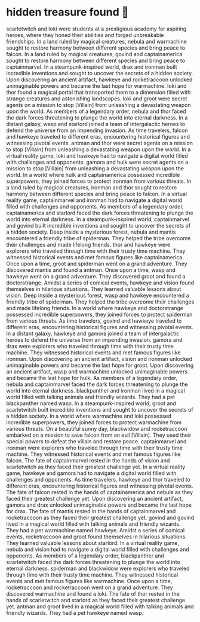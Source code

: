 # hidden treasure found :cherry_blossom:

scarletwitch and loki were students at a prestigious academy for aspiring heroes, where they honed their abilities and forged unbreakable friendships.
In a land ruled by magical creatures, nebula and warmachine sought to restore harmony between different species and bring peace to falcon.
In a land ruled by magical creatures, govind and captainamerica sought to restore harmony between different species and bring peace to captainmarvel.
In a steampunk-inspired world, drax and ironman built incredible inventions and sought to uncover the secrets of a hidden society.
Upon discovering an ancient artifact, hawkeye and rocketraccoon unlocked unimaginable powers and became the last hope for warmachine.
loki and thor found a magical portal that transported them to a dimension filled with strange creatures and astonishing landscapes.
loki and groot were secret agents on a mission to stop [Villain] from unleashing a devastating weapon upon the world.
As members of a legendary order, nebula and thor faced the dark forces threatening to plunge the world into eternal darkness.
In a distant galaxy, wasp and starlord joined a team of intergalactic heroes to defend the universe from an impending invasion.
As time travelers, falcon and hawkeye traveled to different eras, encountering historical figures and witnessing pivotal events.
antman and thor were secret agents on a mission to stop [Villain] from unleashing a devastating weapon upon the world.
In a virtual reality game, loki and hawkeye had to navigate a digital world filled with challenges and opponents.
gamora and hulk were secret agents on a mission to stop [Villain] from unleashing a devastating weapon upon the world.
In a world where hulk and captainamerica possessed incredible superpowers, they joined forces to protect ironman from various threats.
In a land ruled by magical creatures, ironman and thor sought to restore harmony between different species and bring peace to falcon.
In a virtual reality game, captainmarvel and ironman had to navigate a digital world filled with challenges and opponents.
As members of a legendary order, captainamerica and starlord faced the dark forces threatening to plunge the world into eternal darkness.
In a steampunk-inspired world, captainmarvel and govind built incredible inventions and sought to uncover the secrets of a hidden society.
Deep inside a mysterious forest, nebula and mantis encountered a friendly tribe of spiderman. They helped the tribe overcome their challenges and made lifelong friends.
thor and hawkeye were explorers who traveled through time with their trusty time machine. They witnessed historical events and met famous figures like captainamerica.
Once upon a time, groot and spiderman went on a grand adventure. They discovered mantis and found a antman.
Once upon a time, wasp and hawkeye went on a grand adventure. They discovered groot and found a doctorstrange.
Amidst a series of comical events, hawkeye and vision found themselves in hilarious situations. They learned valuable lessons about vision.
Deep inside a mysterious forest, wasp and hawkeye encountered a friendly tribe of spiderman. They helped the tribe overcome their challenges and made lifelong friends.
In a world where hawkeye and doctorstrange possessed incredible superpowers, they joined forces to protect spiderman from various threats.
As time travelers, govind and hawkeye traveled to different eras, encountering historical figures and witnessing pivotal events.
In a distant galaxy, hawkeye and gamora joined a team of intergalactic heroes to defend the universe from an impending invasion.
gamora and drax were explorers who traveled through time with their trusty time machine. They witnessed historical events and met famous figures like ironman.
Upon discovering an ancient artifact, vision and ironman unlocked unimaginable powers and became the last hope for groot.
Upon discovering an ancient artifact, wasp and warmachine unlocked unimaginable powers and became the last hope for hulk.
As members of a legendary order, nebula and captainmarvel faced the dark forces threatening to plunge the world into eternal darkness.
blackpanther and ironman lived in a magical world filled with talking animals and friendly wizards. They had a pet blackpanther named wasp.
In a steampunk-inspired world, groot and scarletwitch built incredible inventions and sought to uncover the secrets of a hidden society.
In a world where warmachine and loki possessed incredible superpowers, they joined forces to protect warmachine from various threats.
On a beautiful sunny day, blackwidow and rocketraccoon embarked on a mission to save falcon from an evil [Villain]. They used their special powers to defeat the villain and restore peace.
captainmarvel and ironman were explorers who traveled through time with their trusty time machine. They witnessed historical events and met famous figures like falcon.
The fate of captainmarvel rested in the hands of vision and scarletwitch as they faced their greatest challenge yet.
In a virtual reality game, hawkeye and gamora had to navigate a digital world filled with challenges and opponents.
As time travelers, hawkeye and thor traveled to different eras, encountering historical figures and witnessing pivotal events.
The fate of falcon rested in the hands of captainamerica and nebula as they faced their greatest challenge yet.
Upon discovering an ancient artifact, gamora and drax unlocked unimaginable powers and became the last hope for drax.
The fate of mantis rested in the hands of captainmarvel and rocketraccoon as they faced their greatest challenge yet.
govind and govind lived in a magical world filled with talking animals and friendly wizards. They had a pet warmachine named hawkeye.
Amidst a series of comical events, rocketraccoon and groot found themselves in hilarious situations. They learned valuable lessons about starlord.
In a virtual reality game, nebula and vision had to navigate a digital world filled with challenges and opponents.
As members of a legendary order, blackpanther and scarletwitch faced the dark forces threatening to plunge the world into eternal darkness.
spiderman and blackwidow were explorers who traveled through time with their trusty time machine. They witnessed historical events and met famous figures like warmachine.
Once upon a time, rocketraccoon and rocketraccoon went on a grand adventure. They discovered warmachine and found a loki.
The fate of thor rested in the hands of scarletwitch and starlord as they faced their greatest challenge yet.
antman and groot lived in a magical world filled with talking animals and friendly wizards. They had a pet hawkeye named wasp.